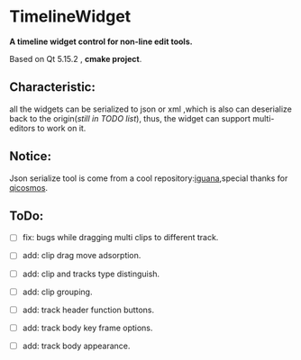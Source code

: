 # TimelineWidget

**A timeline widget control for non-line edit tools.**

Based on Qt 5.15.2 , **cmake project**.

## Characteristic:

all the widgets can be serialized to json or xml ,which is also can deserialize back to the origin(*still in TODO list*), thus, the widget can support multi-editors to work on it.

## Notice:

Json serialize tool is come from a cool repository:[iguana](https://github.com/qicosmos/iguana),special thanks for [qicosmos](https://github.com/qicosmos).



## ToDo:

- [ ] fix: bugs while dragging multi clips to different track.

- [ ] add: clip drag move adsorption.

- [ ] add: clip and tracks type distinguish.

- [ ] add: clip grouping.

- [ ] add: track header function buttons.

- [ ] add: track body key frame options.

- [ ] add: track body appearance.